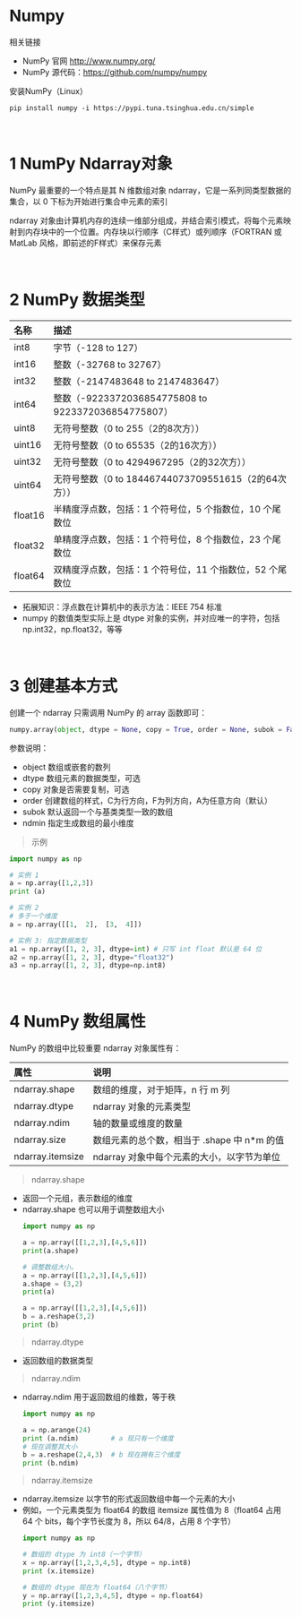 &emsp;
# Numpy

相关链接
- NumPy 官网 http://www.numpy.org/
- NumPy 源代码：https://github.com/numpy/numpy

安装NumPy（Linux）
```shell
pip install numpy -i https://pypi.tuna.tsinghua.edu.cn/simple
```

&emsp;
# 1 NumPy Ndarray对象
NumPy 最重要的一个特点是其 N 维数组对象 ndarray，它是一系列同类型数据的集合，以 0 下标为开始进行集合中元素的索引

ndarray 对象由计算机内存的连续一维部分组成，并结合索引模式，将每个元素映射到内存块中的一个位置。内存块以行顺序（C样式）或列顺序（FORTRAN 或 MatLab 风格，即前述的F样式）来保存元素


&emsp;
# 2 NumPy 数据类型

名称|	描述|
:--|:--
int8	|字节（-128 to 127）
int16	|整数（-32768 to 32767）
int32	|整数（-2147483648 to 2147483647）
int64	|整数（-9223372036854775808 to 9223372036854775807）
uint8	|无符号整数（0 to 255（2的8次方））
uint16	|无符号整数（0 to 65535（2的16次方））
uint32	|无符号整数（0 to 4294967295（2的32次方））
uint64	|无符号整数（0 to 18446744073709551615（2的64次方））
float16	|半精度浮点数，包括：1 个符号位，5 个指数位，10 个尾数位
float32	|单精度浮点数，包括：1 个符号位，8 个指数位，23 个尾数位
float64	|双精度浮点数，包括：1 个符号位，11 个指数位，52 个尾数位

- 拓展知识：浮点数在计算机中的表示方法：IEEE 754 标准
- numpy 的数值类型实际上是 dtype 对象的实例，并对应唯一的字符，包括 np.int32，np.float32，等等



&emsp;
# 3 创建基本方式
创建一个 ndarray 只需调用 NumPy 的 array 函数即可：
```python
numpy.array(object, dtype = None, copy = True, order = None, subok = False, ndmin = 0)
```
参数说明：

- object	数组或嵌套的数列
- dtype	数组元素的数据类型，可选
- copy	对象是否需要复制，可选
- order	创建数组的样式，C为行方向，F为列方向，A为任意方向（默认）
- subok	默认返回一个与基类类型一致的数组
- ndmin	指定生成数组的最小维度


>示例
```python
import numpy as np 

# 实例 1
a = np.array([1,2,3])  
print (a)

# 实例 2
# 多于一个维度  
a = np.array([[1,  2],  [3,  4]])  

# 实例 3: 指定数据类型
a1 = np.array([1, 2, 3], dtype=int) # 只写 int float 默认是 64 位
a2 = np.array([1, 2, 3], dtype="float32")
a3 = np.array([1, 2, 3], dtype=np.int8)
```



&emsp;
# 4 NumPy 数组属性

NumPy 的数组中比较重要 ndarray 对象属性有：

属性	|说明
:--|:--
ndarray.shape	|数组的维度，对于矩阵，n 行 m 列
ndarray.dtype	|ndarray 对象的元素类型
ndarray.ndim	|轴的数量或维度的数量
ndarray.size	|数组元素的总个数，相当于 .shape 中 n*m 的值
ndarray.itemsize	|ndarray 对象中每个元素的大小，以字节为单位


>ndarray.shape
- 返回一个元组，表示数组的维度
- ndarray.shape 也可以用于调整数组大小
    ```python
    import numpy as np  

    a = np.array([[1,2,3],[4,5,6]])  
    print(a.shape)

    # 调整数组大小。
    a = np.array([[1,2,3],[4,5,6]]) 
    a.shape = (3,2)  
    print(a)

    a = np.array([[1,2,3],[4,5,6]]) 
    b = a.reshape(3,2)  
    print (b)
    ```

>ndarray.dtype
- 返回数组的数据类型

>ndarray.ndim
- ndarray.ndim 用于返回数组的维数，等于秩
    ```python
    import numpy as np 
    
    a = np.arange(24)  
    print (a.ndim)        # a 现只有一个维度
    # 现在调整其大小
    b = a.reshape(2,4,3)  # b 现在拥有三个维度
    print (b.ndim)
    ```

>ndarray.itemsize
- ndarray.itemsize 以字节的形式返回数组中每一个元素的大小
- 例如，一个元素类型为 float64 的数组 itemsize 属性值为 8（float64 占用 64 个 bits，每个字节长度为 8，所以 64/8，占用 8 个字节）
    ```python
    import numpy as np 
    
    # 数组的 dtype 为 int8（一个字节）  
    x = np.array([1,2,3,4,5], dtype = np.int8)  
    print (x.itemsize)
    
    # 数组的 dtype 现在为 float64（八个字节） 
    y = np.array([1,2,3,4,5], dtype = np.float64)  
    print (y.itemsize)
    ```

